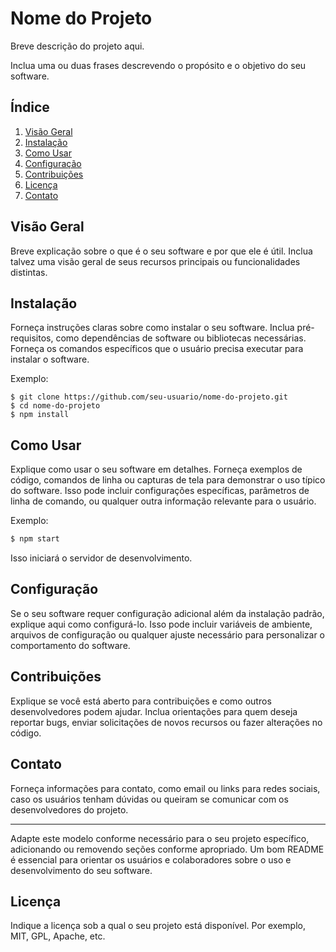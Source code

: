 <!--
# Nome do Projeto

Breve descrição do projeto aqui.

## Índice

1. [Instalação](#instalação)
2. [Como Usar](#como-usar)
3. [Contribuições](#contribuições)
4. [Licença](#licença)

## Instalação

Forneça instruções sobre como instalar o seu projeto. Você pode incluir requisitos de sistema, dependências e os passos necessários para instalar o software.

Exemplo:

```
$ git clone https://github.com/seu-usuario/nome-do-projeto.git
$ cd nome-do-projeto
$ npm install
```

## Como Usar

Explique como usar o seu projeto. Forneça exemplos de código e descrições claras para demonstrar como ele pode ser utilizado.

Exemplo:

```javascript
const exemplo = require('nome-do-projeto');

// Utilize a função exemplo desta forma:
exemplo.funcaoExemplo('argumento');
```

## Contribuições

Explique se você está aberto para contribuições e como outros desenvolvedores podem fazê-las. Inclua orientações para quem deseja reportar bugs, enviar solicitações de novos recursos ou fazer alterações no código.

-->

# Nome do Projeto

Breve descrição do projeto aqui.

Inclua uma ou duas frases descrevendo o propósito e o objetivo do seu software.

## Índice

1. [Visão Geral](#visão-geral)
2. [Instalação](#instalação)
3. [Como Usar](#como-usar)
4. [Configuração](#configuração)
5. [Contribuições](#contribuições)
6. [Licença](#licença)
7. [Contato](#contato)

## Visão Geral

Breve explicação sobre o que é o seu software e por que ele é útil. Inclua talvez uma visão geral de seus recursos principais ou funcionalidades distintas.

## Instalação

Forneça instruções claras sobre como instalar o seu software. Inclua pré-requisitos, como dependências de software ou bibliotecas necessárias. Forneça os comandos específicos que o usuário precisa executar para instalar o software.

Exemplo:

```
$ git clone https://github.com/seu-usuario/nome-do-projeto.git
$ cd nome-do-projeto
$ npm install
```

## Como Usar

Explique como usar o seu software em detalhes. Forneça exemplos de código, comandos de linha ou capturas de tela para demonstrar o uso típico do software. Isso pode incluir configurações específicas, parâmetros de linha de comando, ou qualquer outra informação relevante para o usuário.

Exemplo:

```bash
$ npm start
```

Isso iniciará o servidor de desenvolvimento.

## Configuração

Se o seu software requer configuração adicional além da instalação padrão, explique aqui como configurá-lo. Isso pode incluir variáveis de ambiente, arquivos de configuração ou qualquer ajuste necessário para personalizar o comportamento do software.

## Contribuições

Explique se você está aberto para contribuições e como outros desenvolvedores podem ajudar. Inclua orientações para quem deseja reportar bugs, enviar solicitações de novos recursos ou fazer alterações no código.

## Contato

Forneça informações para contato, como email ou links para redes sociais, caso os usuários tenham dúvidas ou queiram se comunicar com os desenvolvedores do projeto.

---

Adapte este modelo conforme necessário para o seu projeto específico, adicionando ou removendo seções conforme apropriado. Um bom README é essencial para orientar os usuários e colaboradores sobre o uso e desenvolvimento do seu software.

## Licença

Indique a licença sob a qual o seu projeto está disponível. Por exemplo, MIT, GPL, Apache, etc.
